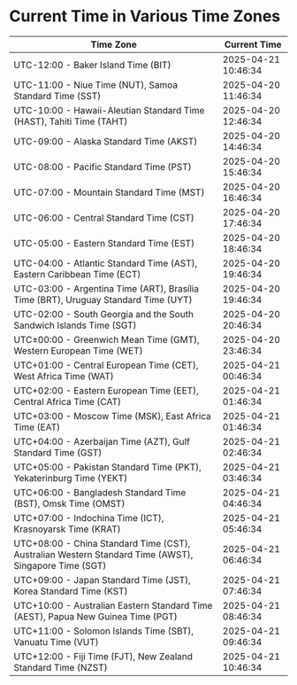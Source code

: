 # Current Time in Various Time Zones

| Time Zone | Current Time |
|-----------|--------------|
| UTC-12:00 - Baker Island Time (BIT) | 2025-04-21 10:46:34 |
| UTC-11:00 - Niue Time (NUT), Samoa Standard Time (SST) | 2025-04-20 11:46:34 |
| UTC-10:00 - Hawaii-Aleutian Standard Time (HAST), Tahiti Time (TAHT) | 2025-04-20 12:46:34 |
| UTC-09:00 - Alaska Standard Time (AKST) | 2025-04-20 14:46:34 |
| UTC-08:00 - Pacific Standard Time (PST) | 2025-04-20 15:46:34 |
| UTC-07:00 - Mountain Standard Time (MST) | 2025-04-20 16:46:34 |
| UTC-06:00 - Central Standard Time (CST) | 2025-04-20 17:46:34 |
| UTC-05:00 - Eastern Standard Time (EST) | 2025-04-20 18:46:34 |
| UTC-04:00 - Atlantic Standard Time (AST), Eastern Caribbean Time (ECT) | 2025-04-20 19:46:34 |
| UTC-03:00 - Argentina Time (ART), Brasília Time (BRT), Uruguay Standard Time (UYT) | 2025-04-20 19:46:34 |
| UTC-02:00 - South Georgia and the South Sandwich Islands Time (SGT) | 2025-04-20 20:46:34 |
| UTC±00:00 - Greenwich Mean Time (GMT), Western European Time (WET) | 2025-04-20 23:46:34 |
| UTC+01:00 - Central European Time (CET), West Africa Time (WAT) | 2025-04-21 00:46:34 |
| UTC+02:00 - Eastern European Time (EET), Central Africa Time (CAT) | 2025-04-21 01:46:34 |
| UTC+03:00 - Moscow Time (MSK), East Africa Time (EAT) | 2025-04-21 01:46:34 |
| UTC+04:00 - Azerbaijan Time (AZT), Gulf Standard Time (GST) | 2025-04-21 02:46:34 |
| UTC+05:00 - Pakistan Standard Time (PKT), Yekaterinburg Time (YEKT) | 2025-04-21 03:46:34 |
| UTC+06:00 - Bangladesh Standard Time (BST), Omsk Time (OMST) | 2025-04-21 04:46:34 |
| UTC+07:00 - Indochina Time (ICT), Krasnoyarsk Time (KRAT) | 2025-04-21 05:46:34 |
| UTC+08:00 - China Standard Time (CST), Australian Western Standard Time (AWST), Singapore Time (SGT) | 2025-04-21 06:46:34 |
| UTC+09:00 - Japan Standard Time (JST), Korea Standard Time (KST) | 2025-04-21 07:46:34 |
| UTC+10:00 - Australian Eastern Standard Time (AEST), Papua New Guinea Time (PGT) | 2025-04-21 08:46:34 |
| UTC+11:00 - Solomon Islands Time (SBT), Vanuatu Time (VUT) | 2025-04-21 09:46:34 |
| UTC+12:00 - Fiji Time (FJT), New Zealand Standard Time (NZST) | 2025-04-21 10:46:34 |
